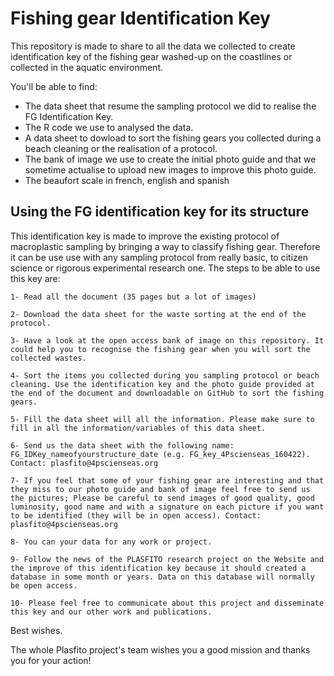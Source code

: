 # Fishing gear Identification Key
This repository is made to share to all the data we collected to create identification key of the fishing gear washed-up on the coastlines or collected in the aquatic environment. 

You'll be able to find:
  - The data sheet that resume the sampling protocol we did to realise the FG Identification Key. 
  - The R code we use to analysed the data. 
  - A data sheet to dowload to sort the fishing gears you collected during a beach cleaning or the realisation of a protocol. 
  - The bank of image we use to create the initial photo guide and that we sometime actualise to upload new images to improve this photo guide. 
  - The beaufort scale in french, english and spanish

## Using the FG identification key for its structure

This identification key is made to improve the existing protocol of macroplastic sampling by bringing a way to classify fishing gear. Therefore it can be use use with any sampling protocol from really basic, to citizen science or rigorous experimental research one. The steps to be able to use this key are:

    1- Read all the document (35 pages but a lot of images)
    
    2- Download the data sheet for the waste sorting at the end of the protocol.
    
    3- Have a look at the open access bank of image on this repository. It could help you to recognise the fishing gear when you will sort the collected wastes. 
    
    4- Sort the items you collected during you sampling protocol or beach cleaning. Use the identification key and the photo guide provided at the end of the document and downloadable on GitHub to sort the fishing gears. 
    
    5- Fill the data sheet will all the information. Please make sure to fill in all the information/variables of this data sheet. 
    
    6- Send us the data sheet with the following name: FG_IDKey_nameofyourstructure_date (e.g. FG_key_4Pscienseas_160422). Contact: plasfito@4pscienseas.org
    
    7- If you feel that some of your fishing gear are interesting and that they miss to our photo guide and bank of image feel free to send us the pictures; Please be careful to send images of good quality, good luminosity, good name and with a signature on each picture if you want to be identified (they will be in open access). Contact: plasfito@4pscienseas.org
    
    8- You can your data for any work or project.
    
    9- Follow the news of the PLASFITO research project on the Website and the improve of this identification key because it should created a database in some month or years. Data on this database will normally be open access. 
    
    10- Please feel free to communicate about this project and disseminate this key and our other work and publications. 

Best wishes.

The whole Plasfito project's team wishes you a good mission and thanks you for your action!
